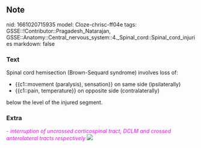 ## Note
nid: 1661020715935
model: Cloze-chrisc-ff04e
tags: GSSE::!Contributor::Pragadesh_Natarajan, GSSE::Anatomy::Central_nervous_system::4._Spinal_cord::Spinal_cord_injuries
markdown: false

### Text
Spinal cord hemisection (Brown-Sequard syndrome) involves loss of:
<div>
  <ul>
<li>{{c1::movement (paralysis), sensation}} <span style="color: 
     var(--text-fg);">on same side (ipsilaterally)</span>
<li>{{c1::pain, temperature}} <span style="color: 
     var(--text-fg);">on opposite side (contralaterally)</span>
  </ul><span style="color: var(--text-fg);">below the level of the
  injured segment.</span>
</div>

### Extra
<i><font color="#FC02FF">- interruption of uncrossed corticospinal
tract, DCLM and crossed anterolateral tracts
respectively</font></i> <img src="Cord-en.png">
